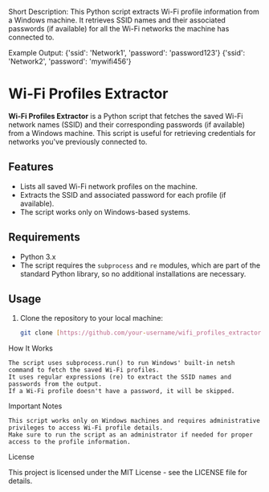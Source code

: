 Short Description:
This Python script extracts Wi-Fi profile information from a Windows machine. It retrieves SSID names and their associated passwords (if available) for all the Wi-Fi networks the machine has connected to.

Example Output:
{'ssid': 'Network1', 'password': 'password123'}
{'ssid': 'Network2', 'password': 'mywifi456'}

# Wi-Fi Profiles Extractor

**Wi-Fi Profiles Extractor** is a Python script that fetches the saved Wi-Fi network names (SSID) and their corresponding passwords (if available) from a Windows machine. This script is useful for retrieving credentials for networks you've previously connected to.

## Features

- Lists all saved Wi-Fi network profiles on the machine.
- Extracts the SSID and associated password for each profile (if available).
- The script works only on Windows-based systems.
  
## Requirements

- Python 3.x
- The script requires the `subprocess` and `re` modules, which are part of the standard Python library, so no additional installations are necessary.

## Usage

1. Clone the repository to your local machine:
   
   ```bash
   git clone [https://github.com/your-username/wifi_profiles_extractor.git](https://github.com/metodiangelov/instagram_hashtag_like_bot)


How It Works

    The script uses subprocess.run() to run Windows' built-in netsh command to fetch the saved Wi-Fi profiles.
    It uses regular expressions (re) to extract the SSID names and passwords from the output.
    If a Wi-Fi profile doesn't have a password, it will be skipped.

Important Notes

    This script works only on Windows machines and requires administrative privileges to access Wi-Fi profile details.
    Make sure to run the script as an administrator if needed for proper access to the profile information.

License

This project is licensed under the MIT License - see the LICENSE file for details.
